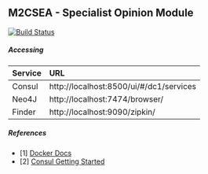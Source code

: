 M2CSEA - Specialist Opinion Module
--------------
[![Build Status](https://travis-ci.org/eduardomioto/m2csea-specialist-opinion.svg?branch=master)](https://travis-ci.org/eduardomioto/m2csea-specialist-opinion)

##### Accessing

| Service         | URL                                      |
| ----------------|:-----------------------------------------|
| Consul          | http://localhost:8500/ui/#/dc1/services  | 
| Neo4J           | http://localhost:7474/browser/           |                
| Finder          | http://localhost:9090/zipkin/            |                  

##### References
- [1] [Docker Docs](https://docs.docker.com/compose/reference/scale/)
- [2] [Consul Getting Started](https://www.consul.io/intro/getting-started/install.html)

